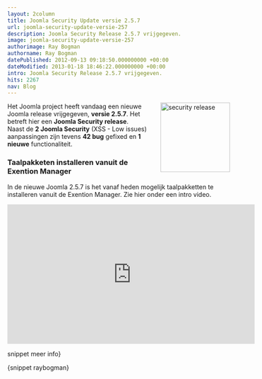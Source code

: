 ```yaml
---
layout: 2column
title: Joomla Security Update versie 2.5.7
url: joomla-security-update-versie-257
description: Joomla Security Release 2.5.7 vrijgegeven.
image: joomla-security-update-versie-257
authorimage: Ray Bogman
authorname: Ray Bogman
datePublished: 2012-09-13 09:18:50.000000000 +00:00
dateModified: 2013-01-18 18:46:22.000000000 +00:00
intro: Joomla Security Release 2.5.7 vrijgegeven.
hits: 2267
nav: Blog
---
```

<p><a href="blog/item/joomla-security-update-versie-257"><img src="images/nieuws/securityrelease.jpg" width="157" height="157" alt="security release" style="float: right; margin: 0px 0px 5px 5px;" /></a></p>
<p>Het Joomla project heeft vandaag een nieuwe Joomla release vrijgegeven, <strong>versie 2.5.7</strong>.&nbsp;Het betreft hier een <strong>Joomla Security release</strong>. <br />Naast de <strong>2 Joomla Security</strong>&nbsp;(XSS - Low issues) aanpassingen zijn tevens <strong>42 bug</strong> gefixed en <strong>1 nieuwe</strong> functionaliteit.</p>
<h3>Taalpakketen installeren vanuit de Exention Manager</h3>
<p>In de nieuwe Joomla 2.5.7 is het vanaf heden mogelijk taalpakketten te installeren vanuit de Exention Manager. Zie hier onder een intro video.</p>
<p><iframe width="560" height="315" src="http://www.youtube.com/embed/jPfHkJ2eqO8" frameborder="0" allowfullscreen="true"></iframe></p>
<p>snippet meer info}</p>
<p>{snippet raybogman}</p>
